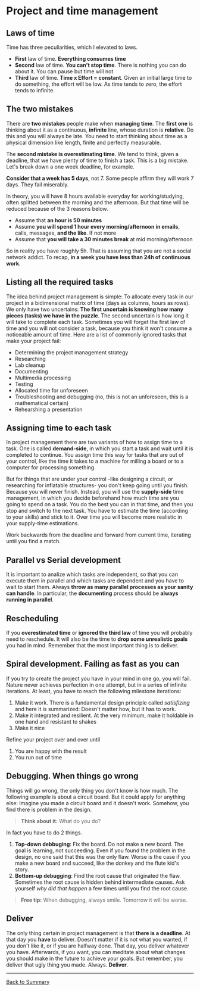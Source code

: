 # Project and time management

## Laws of time
Time has three peculiarities, which I elevated to laws.
* **First** law of time. **Everything consumes time**
* **Second** law of time. **You can't stop time**. There is nothing you can do about it. You can pause but time will not
* **Third** law of time. **Time x Effort = constant**. Given an initial large time to do something, the effort will be low. As time tends to zero, the effort tends to infinite.

## The two mistakes

There are **two mistakes** people make when **managing time**. The **first one** is thinking about it as a continuous, **infinite** line, whose duration is **relative**. Do this and you will always be late. You need to start thinking about time as a physical dimension like length, finite and perfectly measurable.

The **second mistake is overestimating time**. We tend to think, given a deadline, that we have plenty of time to finish a task. This is a big mistake. Let's break down a one week deadline, for example.

**Consider that a week has 5 days**, not 7. Some people affirm they will work 7 days. They fail miserably.

In theory, you will have 8 hours available everyday for working/studying, often splitted between the morning and the afternoon. But that time will be reduced because of the 3 reasons below.
  * Assume that **an hour is 50 minutes**
  * Assume **you will spend 1 hour every morning/afternoon in emails**, calls, messages, **and the like**. If not more
  * Assume that **you will take a 30 minutes break** at mid morning/afternoon

So in reality you have roughly 5h. That is assuming that you are not a social network addict. To recap, **in a week you have less than 24h of continuous work**. 

## Listing all the required tasks
The idea behind project management is simple: To allocate every task in our project in a bidimensional matrix of time (days as columns, hours as rows). We only have two uncertains: **The first uncertain is knowing how many pieces (tasks) we have in the puzzle**. The second uncertain is how long it will take to complete each task. Sometimes you will forget the first law of time and you will not consider a task, because you think it won't consume a noticeable amount of time. Here are a list of commonly ignored tasks that make your project fail:
* Determining the project management strategy
* Researching
* Lab cleanup
* Documenting
* Multimedia processing
* Testing
* Allocated time for unforeseen
* Troubleshooting and debugging (no, this is not an unforeseen, this is a mathematical certain)
* Rehearshing a presentation

## Assigning time to each task
In project management there are two variants of how to assign time to a task. One is called **demand-side**, in which you start a task and wait until it is completed to continue. You assign time this way for tasks that are out of your control, like the time it takes to a machine for milling a board or to a computer for processing something.

But for things that are under your control -like designing a circuit, or researching for inflatable structures- you don't keep going until you finish. Because you will never finish. Instead, you will use the **supply-side** time management, in which you decide beforehand how much time are you going to spend on a task. You do the best you can in that time, and then you stop and switch to the next task. You have to estimate the time (according to your skills) and stick to it. Over time you will become more realistic in your supply-time estimations.

Work backwards from the deadline and forward from current time, iterating until you find a match.

## Parallel vs Serial development
It is important to analize which tasks are independent, so that you can execute them in parallel and which tasks are dependent and you have to wait to start them. Always **throw as many parallel processes as your sanity can handle**. In particular, the **documenting** process should be **always running in parallel**.

## Rescheduling
If you **overestimated time** or **ignored the third law** of time you will probably need to reschedule. It will also be the time to **drop some unrealistic goals** you had in mind. Remember that the most important thing is to deliver.

## Spiral development. Failing as fast as you can
If you try to create the project you have in your mind in one go, you will fail. Nature never achieves perfection in one attempt, but in a series of infinite iterations. At least, you have to reach the following milestone iterations:
1. Make it work. There is a fundamental design principle called *satisfizing* and here it is summarized: Doesn't matter how, but it has to work.
2. Make it integrated and resilient. At the very minimum, make it holdable in one hand and resistant to shakes
3. Make it nice

Refine your project over and over until
1. You are happy with the result
2. You run out of time

## Debugging. When things go wrong
Things will go wrong, the only thing you don't know is how much. The following example is about a circuit board. But it could apply for anything else: Imagine you made a circuit board and it doesn't work. Somehow, you find there is problem in the design. 

> **Think about it:** What do you do? 

In fact you have to do 2 things.
1. **Top-down debbuging**: Fix the board. Do not make a new board. The goal is learning, not succeeding. Even if you found the problem in the design, no one said that this was the only flaw. Worse is the case if you make a new board and succeed, like the donkey and the flute kid's story.
2. **Bottom-up debugging**: Find the root cause that originated the flaw. Sometimes the root cause is hidden behind intermediate causes. Ask yourself *why did that happen* a few times until you find the root cause.

> **Free tip:** When debugging, always smile. Tomorrow it will be worse.

## Deliver
The only thing certain in project management is that **there is a deadline**. At that day you **have** to deliver. Doesn't matter if it is not what you wanted, if you don't like it, or if you are halfway done. That day, you deliver whatever you have. Afterwards, if you want, you can meditate about what changes you should make in the future to achieve your goals. But remember, you deliver that ugly thing you made. Always. **Deliver**.

---
[Back to Summary](../summary.md)
